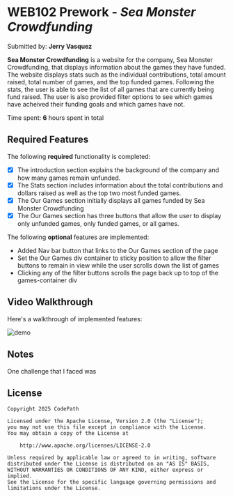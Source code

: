 # WEB102 Prework - *Sea Monster Crowdfunding*

Submitted by: **Jerry Vasquez**

**Sea Monster Crowdfunding** is a website for the company, Sea Monster Crowdfunding, that displays information about the games they have funded. The website displays stats such as the individual contributions, total amount raised, total number of games, and the top funded games. Following the stats, the user is able to see the list of all games that are currently being fund raised. The user is also provided filter options to see which games have acheived their funding goals and which games have not. 

Time spent: **6** hours spent in total

## Required Features

The following **required** functionality is completed:

* [X] The introduction section explains the background of the company and how many games remain unfunded.
* [X] The Stats section includes information about the total contributions and dollars raised as well as the top two most funded games.
* [X] The Our Games section initially displays all games funded by Sea Monster Crowdfunding
* [X] The Our Games section has three buttons that allow the user to display only unfunded games, only funded games, or all games.

The following **optional** features are implemented:

* Added Nav bar button that links to the Our Games section of the page
* Set the Our Games div container to sticky position to allow the filter buttons to remain in view while the user scrolls down the list of games
* Clicking any of the filter buttons scrolls the page back up to top of the games-container div

## Video Walkthrough

Here's a walkthrough of implemented features:

![demo](assets/demo.gif)

## Notes

One challenge that I faced was 

## License

    Copyright 2025 CodePath

    Licensed under the Apache License, Version 2.0 (the "License");
    you may not use this file except in compliance with the License.
    You may obtain a copy of the License at

        http://www.apache.org/licenses/LICENSE-2.0

    Unless required by applicable law or agreed to in writing, software
    distributed under the License is distributed on an "AS IS" BASIS,
    WITHOUT WARRANTIES OR CONDITIONS OF ANY KIND, either express or implied.
    See the License for the specific language governing permissions and
    limitations under the License.
